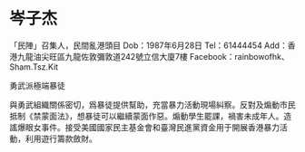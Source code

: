 # 岑子杰


「民陣」召集人，民間亂港頭目
Dob：1987年6月28日
Tel：61444454
Add：香港九龍油尖旺區九龍佐敦彌敦道242號立信大廈7樓
Facebook：rainbowofhk、Sham.Tsz.Kit



勇武派極端暴徒

與勇武組織關係密切，爲暴徒提供幫助，充當暴力活動現場糾察。反對及煽動市民抵制《禁蒙面法》，想暴徒可以繼續蒙面作惡。煽動學生罷課，禍害未成年人。造謠爆眼女事件。接受美國國家民主基金會和臺灣民進黨資金用于開展香港暴力活動，利用遊行籌款斂財。


